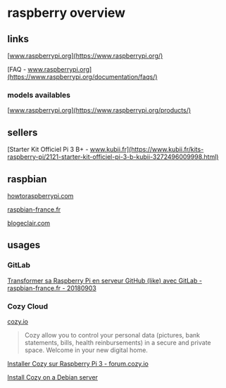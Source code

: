 # raspberry overview

## links

[www.raspberrypi.org](https://www.raspberrypi.org/)

[FAQ - www.raspberrypi.org](https://www.raspberrypi.org/documentation/faqs/)

### models availables

[www.raspberrypi.org](https://www.raspberrypi.org/products/)

## sellers

[Starter Kit Officiel Pi 3 B+ - www.kubii.fr](https://www.kubii.fr/kits-raspberry-pi/2121-starter-kit-officiel-pi-3-b-kubii-3272496009998.html)

## raspbian

[howtoraspberrypi.com](https://howtoraspberrypi.com/)

[raspbian-france.fr](https://raspbian-france.fr/)

[blogeclair.com](https://blogeclair.com/)

## usages

### GitLab

[Transformer sa Raspberry Pi en serveur GitHub (like) avec GitLab - raspbian-france.fr - 20180903](https://raspbian-france.fr/raspberry-pi-serveur-github-gitlab/)

### Cozy Cloud

[cozy.io](https://cozy.io/en/about/)

> Cozy allow you to control your personal data (pictures, bank statements, bills, health reinbursements) in a secure and private space.
> Welcome in your new digital home. 

[Installer Cozy sur Raspberry Pi 3 - forum.cozy.io](https://forum.cozy.io/t/installer-cozy-sur-raspberry-pi-3/3825/14)

[Install Cozy on a Debian server](https://docs.cozy.io/en/tutorials/selfhost-debian/)
